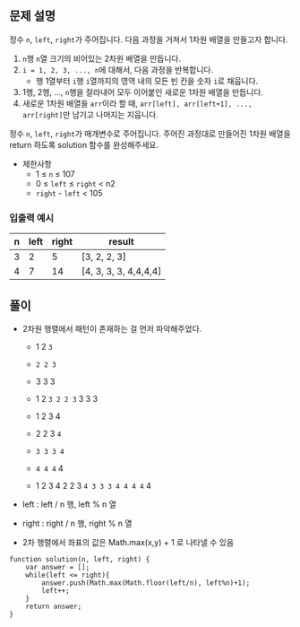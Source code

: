 ## 문제 설명

정수 `n`, `left`, `right`가 주어집니다. 다음 과정을 거쳐서 1차원 배열을 만들고자 합니다.

1. `n`행 `n`열 크기의 비어있는 2차원 배열을 만듭니다.
2. `i = 1, 2, 3, ..., n`에 대해서, 다음 과정을 반복합니다.
   - 행 1열부터 `i`행 `i`열까지의 영역 내의 모든 빈 칸을 숫자 `i`로 채웁니다.
3. 1행, 2행, ..., `n`행을 잘라내어 모두 이어붙인 새로운 1차원 배열을 만듭니다.
4. 새로운 1차원 배열을 `arr`이라 할 때, `arr[left], arr[left+1], ..., arr[right]`만 남기고 나머지는 지웁니다.

정수 `n`, `left`, `right`가 매개변수로 주어집니다. 주어진 과정대로 만들어진 1차원 배열을 return 하도록 solution 함수를 완성해주세요.

- 제한사항
  - 1 ≤ `n` ≤ 107
  - 0 ≤ `left` ≤ `right` < n2
  - `right` - `left` < 105

### 입출력 예시

| n   | left | right | result                |
| --- | ---- | ----- | --------------------- |
| 3   | 2    | 5     | [3, 2, 2, 3]          |
| 4   | 7    | 14    | [4, 3, 3, 3, 4,4,4,4] |

## 풀이

- 2차원 행렬에서 패턴이 존재하는 걸 먼저 파악해주었다.

  - 1 2 `3`
  - `2 2 3`
  - 3 3 3
  - 1 2 `3 2 2 3` 3 3 3

  - 1 2 3 4
  - 2 2 3 `4`
  - `3 3 3 4`
  - `4 4 4` 4
  - 1 2 3 4 2 2 3 `4 3 3 3 4 4 4 4` 4

- left : left / n 행, left % n 열
- right : right / n 행, right % n 열
- 2차 행렬에서 좌표의 값은 Math.max(x,y) + 1 로 나타낼 수 있음

```
function solution(n, left, right) {
    var answer = [];
    while(left <= right){
        answer.push(Math.max(Math.floor(left/n), left%n)+1);
        left++;
    }
    return answer;
}
```
